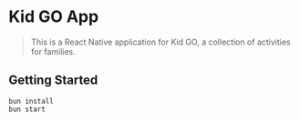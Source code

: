 # Kid GO App

> This is a React Native application for Kid GO, a collection of activities for families.

## Getting Started

```console
bun install
bun start
```
